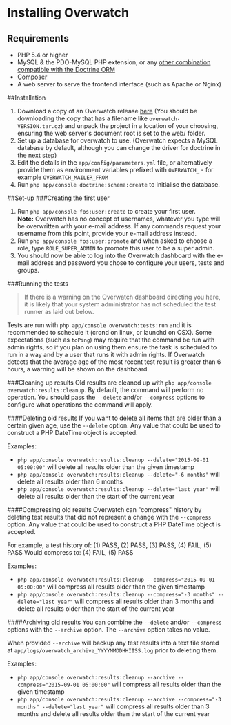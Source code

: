 # Installing Overwatch
## Requirements
- PHP 5.4 or higher
- MySQL & the PDO-MySQL PHP extension, or any [other combination compatible with the Doctrine ORM](http://www.doctrine-project.org/2010/02/11/database-support-doctrine2.html)
- [Composer](https://getcomposer.org/)
- A web server to serve the frontend interface (such as Apache or Nginx)

##Installation
1. Download a copy of an Overwatch release [here](https://github.com/zsturgess/overwatch/releases/latest) (You should be downloading the copy that has a filename like `overwatch-VERSION.tar.gz`) and unpack the project in a location of your choosing, ensuring the web server's document root is set to the web/ folder.
2. Set up a database for overwatch to use. (Overwatch expects a MySQL database by default, although you can change the driver for doctrine in the next step)
3. Edit the details in the `app/config/parameters.yml` file, or alternatively provide them as environment variables prefixed with `OVERWATCH_` - for example `OVERWATCH_MAILER_FROM` 
4. Run `php app/console doctrine:schema:create` to initialise the database.

##Set-up
###Creating the first user
1. Run `php app/console fos:user:create` to create your first user.  
   **Note:** Overwatch has no concept of usernames, whatever you type will be overwritten with your e-mail address. If any commands request your username from this point, provide your e-mail address instead.
2. Run `php app/console fos:user:promote` and when asked to choose a role, type `ROLE_SUPER_ADMIN` to promote this user to be a super admin.
3. You should now be able to log into the Overwatch dashboard with the e-mail address and password you chose to configure your users, tests and groups.

###Running the tests
> If there is a warning on the Overwatch dashboard directing you here, it is likely that your system administrator has not scheduled the test runner as laid out below.

Tests are run with `php app/console overwatch:tests:run` and it is recommended to schedule it (crond on linux, or launchd on OSX). Some expectations (such as `toPing`) may require that the command be run with admin rights, so if you plan on using them ensure the task is scheduled to run in a way and by a user that runs it with admin rights. If Overwatch detects that the average age of the most recent test result is greater than 6 hours, a warning will be shown on the dashboard.

###Cleaning up results
Old results are cleaned up with `php app/console overwatch:results:cleanup`. By default, the command will perform no operation. You should pass the `--delete` and/or `--compress` options to configure what operations the command will apply.

####Deleting old results
If you want to delete all items that are older than a certain given age, use the `--delete` option. Any value that could be used to construct a PHP DateTime object is accepted.

Examples:
 - `php app/console overwatch:results:cleanup --delete="2015-09-01 05:00:00"` will delete all results older than the given timestamp
 - `php app/console overwatch:results:cleanup --delete="-6 months"` will delete all results older than 6 months
 - `php app/console overwatch:results:cleanup --delete="last year"` will delete all results older than the start of the current year

####Compressing old results
Overwatch can "compress" history by deleting test results that did not represent a change with the `--compress` option. Any value that could be used to construct a PHP DateTime object is accepted.

For example, a test history of: (1) PASS, (2) PASS, (3) PASS, (4) FAIL, (5) PASS
Would compress to: (4) FAIL, (5) PASS

Examples:
 - `php app/console overwatch:results:cleanup --compress="2015-09-01 05:00:00"` will compress all results older than the given timestamp
 - `php app/console overwatch:results:cleanup --compress="-3 months" --delete="last year"` will compress all results older than 3 months and delete all results older than the start of the current year

####Archiving old results
You can combine the `--delete` and/or `--compress` options with the `--archive` option. The `--archive` option takes no value.

When provided `--archive` will backup any test results into a text file stored at `app/logs/overwatch_archive_YYYYMMDDHHIISS.log` prior to deleting them.

Examples:
 - `php app/console overwatch:results:cleanup --archive --compress="2015-09-01 05:00:00"` will compress all results older than the given timestamp
 - `php app/console overwatch:results:cleanup --archive --compress="-3 months" --delete="last year"` will compress all results older than 3 months and delete all results older than the start of the current year
